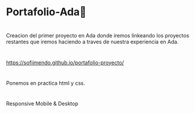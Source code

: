 # Portafolio-Ada🚀
#
Creacion del primer proyecto en Ada donde iremos linkeando los proyectos restantes que iremos haciendo a traves de nuestra experiencia en Ada.
#
https://sofiimendo.github.io/portafolio-proyecto/
#
Ponemos en practica html y css.
#
Responsive Mobile & Desktop

